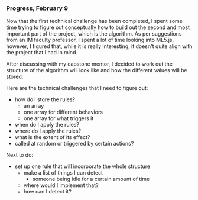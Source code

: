 ### Progress, February 9


Now that the first technical challenge has been completed, I spent some time trying to figure out conceptually how to build out the second and most important part 
of the project, which is the algorithm. As per suggestions from an IM faculty professor, I spent a lot of time looking into ML5.js, however, I figured that, while it is 
really interesting, it doesn't quite align with the project that I had in mind.


After discussing with my capstone mentor, I decided to work out the structure of the algorithm will look like and how the different values will be stored. 


Here are the technical challenges that I need to figure out:
- how do I store the rules?
    - an array
    - one array for different behaviors
    - one array for what triggers it
- when do I apply the rules?
- where do I apply the rules?
- what is the extent of its effect?
- called at random or triggered by certain actions?


Next to do:
- set up one rule that will incorporate the whole structure
    - make a list of things I can detect
        - someone being idle for a certain amount of time
    - where would I implement that?
    - how can I detect it?
    
